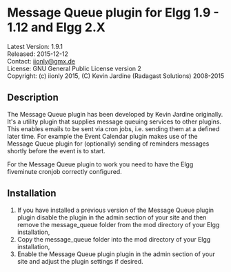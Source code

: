 Message Queue plugin for Elgg 1.9 - 1.12 and Elgg 2.X
=====================================================

Latest Version: 1.9.1  
Released: 2015-12-12  
Contact: iionly@gmx.de  
License: GNU General Public License version 2  
Copyright: (c) iionly 2015, (C) Kevin Jardine (Radagast Solutions) 2008-2015


Description
-----------

The Message Queue plugin has been developed by Kevin Jardine originally. It's a utility plugin that supplies message queuing services to other plugins. This enables emails to be sent via cron jobs, i.e. sending them at a defined later time. For example the Event Calendar plugin makes use of the Message Queue plugin for (optionally) sending of reminders messages shortly before the event is to start.

For the Message Queue plugin to work you need to have the Elgg fiveminute cronjob correctly configured.

Installation
------------

1. If you have installed a previous version of the Message Queue plugin plugin disable the plugin in the admin section of your site and then remove the message_queue folder from the mod directory of your Elgg installation,
2. Copy the message_queue folder into the mod directory of your Elgg installation,
3. Enable the Message Queue plugin plugin in the admin section of your site and adjust the plugin settings if desired.
